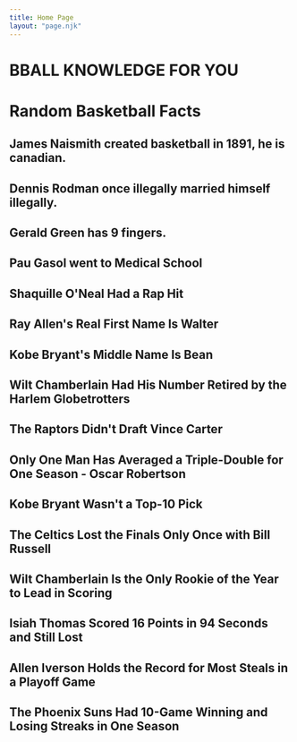 ```yaml
---
title: Home Page
layout: "page.njk"
---
```


# BBALL KNOWLEDGE FOR YOU


# Random Basketball Facts
## James Naismith created basketball in 1891, he is canadian.
## Dennis Rodman once illegally married himself illegally.
## Gerald Green has 9 fingers.
## Pau Gasol went to Medical School
## Shaquille O'Neal Had a Rap Hit
## Ray Allen's Real First Name Is Walter
## Kobe Bryant's Middle Name Is Bean
## Wilt Chamberlain Had His Number Retired by the Harlem Globetrotters
## The Raptors Didn't Draft Vince Carter
## Only One Man Has Averaged a Triple-Double for One Season - Oscar Robertson
## Kobe Bryant Wasn't a Top-10 Pick
## The Celtics Lost the Finals Only Once with Bill Russell
## Wilt Chamberlain Is the Only Rookie of the Year to Lead in Scoring
## Isiah Thomas Scored 16 Points in 94 Seconds and Still Lost
## Allen Iverson Holds the Record for Most Steals in a Playoff Game
## The Phoenix Suns Had 10-Game Winning and Losing Streaks in One Season

